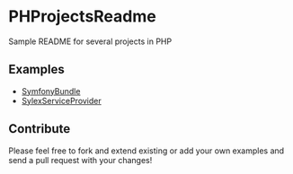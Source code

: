 # PHProjectsReadme

Sample README for several projects in PHP

## Examples

* [SymfonyBundle](SymfonyBundle.md)
* [SylexServiceProvider](SilexServiceProvider)

## Contribute

Please feel free to fork and extend existing or add your own examples and send a pull request with your changes!
